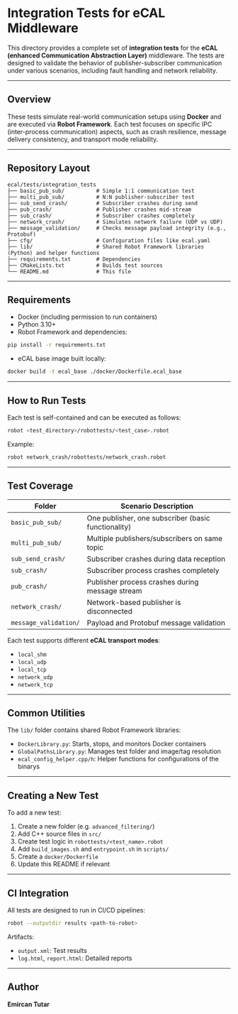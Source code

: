 # Integration Tests for eCAL Middleware

This directory provides a complete set of **integration tests** for the **eCAL (enhanced Communication Abstraction Layer)** middleware. The tests are designed to validate the behavior of publisher-subscriber communication under various scenarios, including fault handling and network reliability.

---

## Overview

These tests simulate real-world communication setups using **Docker** and are executed via **Robot Framework**. Each test focuses on specific IPC (inter-process communication) aspects, such as crash resilience, message delivery consistency, and transport mode reliability.

---

## Repository Layout

```text
ecal/tests/integration_tests
├── basic_pub_sub/          # Simple 1:1 communication test
├── multi_pub_sub/          # N:N publisher-subscriber test
├── sub_send_crash/         # Subscriber crashes during send
├── pub_crash/              # Publisher crashes mid-stream
├── sub_crash/              # Subscriber crashes completely
├── network_crash/          # Simulates network failure (UDP vs UDP)
├── message_validation/     # Checks message payload integrity (e.g., Protobuf)
├── cfg/                    # Configuration files like ecal.yaml
├── lib/                    # Shared Robot Framework libraries (Python) and helper functions
├── requirements.txt        # Dependencies
├── CMakeLists.txt          # Builds test sources
└── README.md               # This file
```

---

## Requirements

* Docker (including permission to run containers)
* Python 3.10+
* Robot Framework and dependencies:

```bash
pip install -r requirements.txt
```

* eCAL base image built locally:

```bash
docker build -t ecal_base ./docker/Dockerfile.ecal_base
```

---

## How to Run Tests

Each test is self-contained and can be executed as follows:

```bash
robot <test_directory>/robottests/<test_case>.robot
```

Example:

```bash
robot network_crash/robottests/network_crash.robot
```

---

## Test Coverage

| Folder                | Scenario Description                                |
| --------------------- | --------------------------------------------------- |
| `basic_pub_sub/`      | One publisher, one subscriber (basic functionality) |
| `multi_pub_sub/`      | Multiple publishers/subscribers on same topic       |
| `sub_send_crash/`     | Subscriber crashes during data reception            |
| `sub_crash/`          | Subscriber process crashes completely               |
| `pub_crash/`          | Publisher process crashes during message stream     |
| `network_crash/`      | Network-based publisher is disconnected             |
| `message_validation/` | Payload and Protobuf message validation             |

Each test supports different **eCAL transport modes**:

* `local_shm`
* `local_udp`
* `local_tcp`
* `network_udp`
* `network_tcp`

---

## Common Utilities

The `lib/` folder contains shared Robot Framework libraries:

* `DockerLibrary.py`: Starts, stops, and monitors Docker containers
* `GlobalPathsLibrary.py`: Manages test folder and image/tag resolution
* `ecal_config_helper.cpp/h`: Helper functions for configurations of the binarys

---

## Creating a New Test

To add a new test:

1. Create a new folder (e.g. `advanced_filtering/`)
2. Add C++ source files in `src/`
3. Create test logic in `robottests/<test_name>.robot`
4. Add `build_images.sh` and `entrypoint.sh` in `scripts/`
5. Create a `docker/Dockerfile`
6. Update this README if relevant

---

## CI Integration

All tests are designed to run in CI/CD pipelines:

```bash
robot --outputdir results <path-to-robot>
```

Artifacts:

* `output.xml`: Test results
* `log.html`, `report.html`: Detailed reports

---

## Author

**Emircan Tutar**

